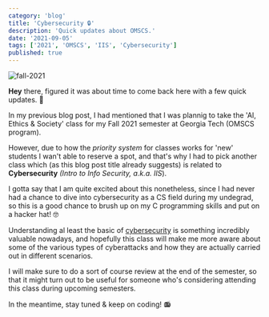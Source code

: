 ```yaml
---
category: 'blog'
title: 'Cybersecurity 🔒'
description: 'Quick updates about OMSCS.'
date: '2021-09-05'
tags: ['2021', 'OMSCS', 'IIS', 'Cybersecurity']
published: true
---
```


![fall-2021](/static/images/blog-posts/pc-table.jpg)

**Hey** there, figured it was about time to come back here with a few quick updates. 📰

In my previous blog post, I had mentioned that I was plannig to take the 'AI, Ethics & Society' class for my Fall 2021 semester at Georgia Tech (OMSCS program).

However, due to how the _priority system_ for classes works for 'new' students I wan't able to reserve a spot, and that's why I had to pick another class which (as this blog post title already suggests) is related to **Cybersecurity** _(Intro to Info Security, a.k.a. IIS_).

I gotta say that I am quite excited about this nonetheless, since I had never had a chance to dive into cybersecurity as a CS field during my undegrad, so this is a good chance to brush up on my C programming skills and put on a hacker hat! 🤓

Understanding al least the basic of [cybersecurity](https://omscs.gatech.edu/cs-6035-introduction-to-information-security) is something incredibly valuable nowadays, and hopefully this class will make me more aware about some of the various types of cyberattacks and how they are actually carried out in different scenarios.

I will make sure to do a sort of course review at the end of the semester, so that it might turn out to be useful for someone who's considering attending this class during upcoming semesters.

In the meantime, stay tuned & keep on coding! 📻
